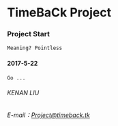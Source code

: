 # TimeBaCk Project
### Project Start
```
Meaning? Pointless
```
#### 2017-5-22
```
Go ...
```
###### KENAN LIU
###### E-mail：Project@timeback.tk
